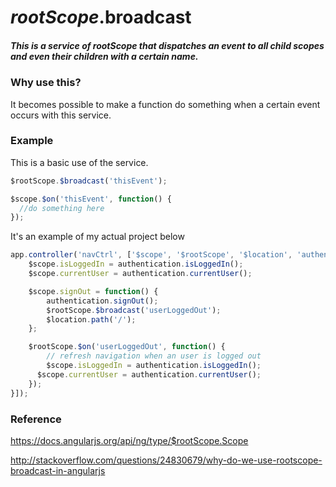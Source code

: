 # $rootScope.$broadcast
##### This is a service of rootScope that dispatches an event to all child scopes and even their children with a certain name.

### Why use this?
It becomes possible to make a function do something when a certain event occurs with this service.

### Example
This is a basic use of the service.
```javascript
$rootScope.$broadcast('thisEvent');

$scope.$on('thisEvent', function() {
  //do something here
});
```
It's an example of my actual project below
```javascript
app.controller('navCtrl', ['$scope', '$rootScope', '$location', 'authentication', function($scope, $rootScope, $location, authentication) {
	$scope.isLoggedIn = authentication.isLoggedIn();
	$scope.currentUser = authentication.currentUser();

	$scope.signOut = function() {
		authentication.signOut();
		$rootScope.$broadcast('userLoggedOut');
		$location.path('/');
	};

	$rootScope.$on('userLoggedOut', function() {
		// refresh navigation when an user is logged out
		$scope.isLoggedIn = authentication.isLoggedIn();
	  $scope.currentUser = authentication.currentUser();
	});
}]);
```

### Reference
https://docs.angularjs.org/api/ng/type/$rootScope.Scope

http://stackoverflow.com/questions/24830679/why-do-we-use-rootscope-broadcast-in-angularjs
